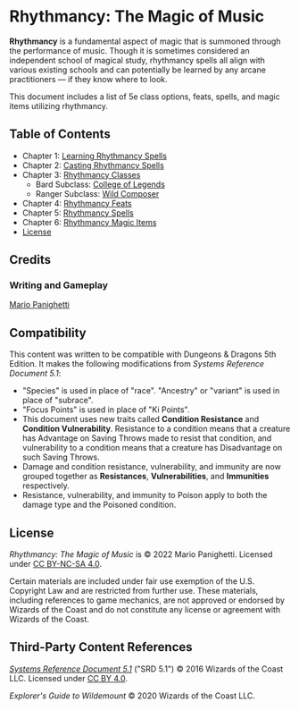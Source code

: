 # Rhythmancy: The Magic of Music

**Rhythmancy** is a fundamental aspect of magic that is summoned through the performance of music. Though it is sometimes considered an independent school of magical study, rhythmancy spells all align with various existing schools and can potentially be learned by any arcane practitioners — if they know where to look.

This document includes a list of 5e class options, feats, spells, and magic items utilizing rhythmancy.

## Table of Contents

- Chapter 1: [Learning Rhythmancy Spells](ch-1-learning-rhythmancy-spells.md)
- Chapter 2: [Casting Rhythmancy Spells](ch-2-casting-rhythmancy-spells.md)
- Chapter 3: [Rhythmancy Classes](ch-3-rhythmancy-classes.md)
  - Bard Subclass: [College of Legends](ch-3-rhythmancy-classes.md#college-of-legends)
  - Ranger Subclass: [Wild Composer](ch-3-rhythmancy-classes.md#wild-composer)
- Chapter 4: [Rhythmancy Feats](ch-4-rhythmancy-feats.md)
- Chapter 5: [Rhythmancy Spells](ch-5-rhythmancy-spells.md)
- Chapter 6: [Rhythmancy Magic Items](ch-6-rhythmancy-magic-items.md)
- [License](LICENSE.md)

## Credits

### Writing and Gameplay

[Mario Panighetti](https://mario.panighetti.net)

## Compatibility

This content was written to be compatible with Dungeons & Dragons 5th Edition. It makes the following modifications from _Systems Reference Document 5.1_:

- "Species" is used in place of "race". "Ancestry" or "variant" is used in place of "subrace".
- "Focus Points" is used in place of "Ki Points".
- This document uses new traits called **Condition Resistance** and **Condition Vulnerability**. Resistance to a condition means that a creature has Advantage on Saving Throws made to resist that condition, and vulnerability to a condition means that a creature has Disadvantage on such Saving Throws.
- Damage and condition resistance, vulnerability, and immunity are now grouped together as **Resistances**, **Vulnerabilities**, and **Immunities** respectively.
- Resistance, vulnerability, and immunity to Poison apply to both the damage type and the Poisoned condition.

## License

_Rhythmancy: The Magic of Music_ is © 2022 Mario Panighetti. Licensed under [CC BY-NC-SA 4.0](https://creativecommons.org/licenses/by-nc-sa/4.0/legalcode).

Certain materials are included under fair use exemption of the U.S. Copyright Law and are restricted from further use. These materials, including references to game mechanics, are not approved or endorsed by Wizards of the Coast and do not constitute any license or agreement with Wizards of the Coast.

## Third-Party Content References

_[Systems Reference Document 5.1](https://dnd.wizards.com/resources/systems-reference-document)_ ("SRD 5.1") © 2016 Wizards of the Coast LLC. Licensed under [CC BY 4.0](https://creativecommons.org/licenses/by/4.0/legalcode).

_Explorer's Guide to Wildemount_ © 2020 Wizards of the Coast LLC.
